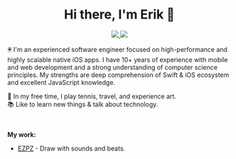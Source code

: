 <h1 align='center'>
  Hi there, I'm Erik 👋
</h1>

<p align='center'>
  <a href="https://www.linkedin.com/in/erik-drobne-a89a8694">
    <img src="https://img.shields.io/badge/LinkedIn-0077B5?style=for-the-badge&logo=linkedin&logoColor=white"/>
  </a>
  <a href="#">
    <img src="https://komarev.com/ghpvc/?username=erikdrobne&style=for-the-badge"/>
  </a>
</p>

🖲 I'm an experienced software engineer focused on high-performance and highly scalable native iOS apps.
I have 10+ years of experience with mobile and web development and a strong understanding of computer science principles. 
My strengths are deep comprehension of Swift & iOS ecosystem and excellent JavaScript knowledge.


🎾 In my free time, I play tennis, travel, and experience art.<br/>
📚 Like to learn new things & talk about technology.

<br/>

**My work:**
- [EZPZ](https://apps.apple.com/us/app/ezpz-doodle-loop-techno/id6444683778) - Draw with sounds and beats.
